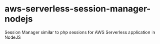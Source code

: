 # aws-serverless-session-manager-nodejs
Session Manager similar to php sessions for AWS Serverless application in NodeJS
